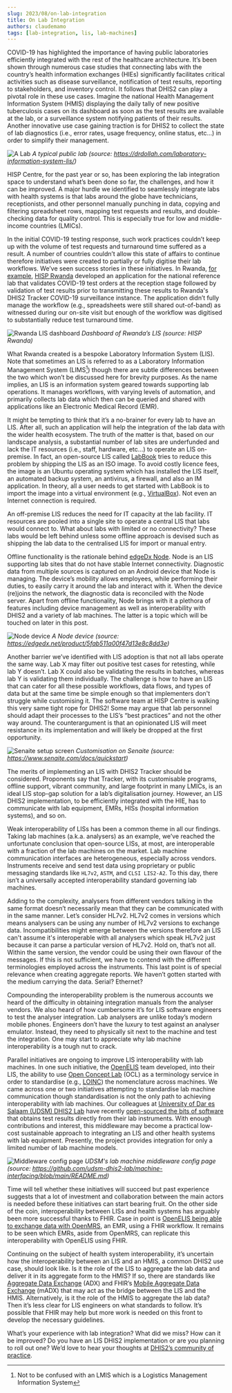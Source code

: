 ```yaml
---
slug: 2023/08/on-lab-integration
title: On Lab Integration
authors: claudemamo
tags: [lab-integration, lis, lab-machines]
---
```


COVID-19 has highlighted the importance of having public laboratories efficiently integrated with the rest of the healthcare architecture. It’s been shown through numerous case studies that connecting labs with the country’s health information exchanges (HIEs) significantly facilitates critical activities such as disease surveillance, notification of test results, reporting to stakeholders, and inventory control. It follows that DHIS2 can play a pivotal role in these use cases. Imagine the national Health Management Information System (HMIS) displaying the daily tally of new positive tuberculosis cases on its dashboard as soon as the test results are available at the lab, or a surveillance system notifying patients of their results. Another innovative use case gaining traction is for DHIS2 to collect the state of lab diagnostics (i.e., error rates, usage frequency, online status, etc…) in order to simplify their management.
<!-- truncate -->
![A Lab](./lab-flow1.jpg)
_A typical public lab (source: https://drdollah.com/laboratory-information-system-lis/)_

HISP Centre, for the past year or so, has been exploring the lab integration space to understand what’s been done so far, the challenges, and how it can be improved. A major hurdle we identified to seamlessly integrate labs with health systems is that labs around the globe have technicians, receptionists, and other personnel manually punching in data, copying and filtering spreadsheet rows, mapping test requests and results, and double-checking data for quality control. This is especially true for low and middle-income countries (LMICs). 

In the initial COVID-19 testing response, such work practices couldn’t keep up with the volume of test requests and turnaround time suffered as a result. A number of countries couldn’t allow this state of affairs to continue therefore initiatives were created to partially or fully digitise their lab workflows. We’ve seen success stories in these initiatives. In Rwanda, [for example](https://dhis2.org/rwanda-covid-lab-integration/), [HISP Rwanda](https://hisprwanda.org/) developed an application for the national reference lab that validates COVID-19 test orders at the reception stage followed by validation of test results prior to transmitting these results to Rwanda's DHIS2 Tracker COVID-19 surveillance instance. The application didn’t fully manage the workflow (e.g., spreadsheets were still shared out-of-band) as witnessed during our on-site visit but enough of the workflow was digitised to substantially reduce test turnaround time.

![Rwanda LIS dashboard](./rwanda-lis-dashboard.png)
_Dashboard of Rwanda’s LIS (source: HISP Rwanda)_

What Rwanda created is a bespoke Laboratory Information System (LIS). Note that sometimes an LIS is referred to as a Laboratory Information Management System (LIMS[^1]) though there are subtle differences between the two which won’t be discussed here for brevity purposes. As the name implies, an LIS is an information system geared towards supporting lab operations. It manages workflows, with varying levels of automation, and primarily collects lab data which then can be queried and shared with applications like an Electronic Medical Record (EMR). 

It might be tempting to think that it’s a no-brainer for every lab to have an LIS. After all, such an application will help the integration of the lab data with the wider health ecosystem. The truth of the matter is that, based on our landscape analysis, a substantial number of  lab sites are underfunded and lack the IT resources (i.e., staff, hardware, etc…) to operate an LIS on-premise. In fact, an open-source LIS called [LabBook](https://www.lab-book.org/en/) tries to reduce this problem by shipping the LIS as an ISO image. To avoid costly licence fees, the image is an Ubuntu operating system which has installed the LIS itself, an automated backup system, an antivirus, a firewall, and also an IM application. In theory, all a user needs to get started with LabBook is to import the image into a virtual environment (e.g., [VirtualBox](https://www.virtualbox.org/)). Not even an Internet connection is required.

An off-premise LIS reduces the need for IT capacity at the lab facility. IT resources are pooled into a single site to operate a central LIS that labs would connect to. What about labs with limited or no connectivity? These labs would be left behind unless some offline approach is devised such as shipping the lab data to the centralised LIS for import or manual entry. 

Offline functionality is the rationale behind [edgeDx Node](https://edgedx.net/). Node is an LIS supporting lab sites that do not have stable Internet connectivity. Diagnostic data from multiple sources is captured on an Android device that Node is managing. The device’s mobility allows employees, while performing their duties, to easily carry it around the lab and interact with it. When the device (re)joins the network, the diagnostic data is reconciled with the Node server. Apart from offline functionality, Node brings with it a plethora of features including device management as well as interoperability with DHIS2 and a variety of lab machines. The latter is a topic which will be touched on later in this post.

![Node device](./node-device.png)
_A Node device (source: https://edgedx.net/product/5fab511a00f47d13e8c8dd3e)_

Another barrier we’ve identified with LIS adoption is that not all labs operate the same way. Lab X may filter out positive test cases for retesting, while lab Y doesn’t. Lab X could also be validating the results in batches, whereas lab Y is validating them individually. The challenge is how to have an LIS that can cater for all these possible workflows, data flows, and types of data but at the same time be simple enough so that implementers don't struggle while customising it. The software team at HISP Centre is walking this very same tight rope for DHIS2! Some may argue that lab personnel should adapt their processes to the LIS’s “best practices” and not the other way around. The counterargument is that an opinionated LIS will meet resistance in its implementation and will likely be dropped at the first opportunity.

![Senaite setup screen](./senaite-setup-screen.png)
_Customisation on Senaite (source: https://www.senaite.com/docs/quickstart)_

The merits of implementing an LIS with DHIS2 Tracker should be considered. Proponents say that Tracker, with its customisable programs, offline support, vibrant community, and large footprint in many LMICs, is an ideal LIS stop-gap solution for a lab’s digitalisation journey. However, an LIS DHIS2 implementation, to be efficiently integrated with the HIE, has to communicate with lab equipment, EMRs, HISs (hospital information systems), and so on. 

Weak interoperability of LISs has been a common theme in all our findings. Taking lab machines (a.k.a. analysers) as an example, we’ve reached the unfortunate conclusion that open-source LISs, at most, are interoperable with a fraction of the lab machines on the market. Lab machine communication interfaces are heterogeneous, especially across vendors. Instruments receive and send test data using proprietary or public messaging standards like `HL7v2`, `ASTM`, and `CLSI LIS2-A2`. To this day, there isn’t a universally accepted interoperability standard governing lab machines. 

Adding to the complexity, analysers from different vendors talking in the same format doesn’t necessarily mean that they can be communicated with in the same manner. Let’s consider HL7v2. HL7v2 comes in versions which means analysers can be using any number of HL7v2 versions to exchange data. Incompatibilities might emerge between the versions therefore an LIS can't assume it's interoperable with all analysers which speak HL7v2 just because it can parse a particular version of HL7v2. Hold on, that’s not all. Within the same version, the vendor could be using their own flavour of the messages. If this is not sufficient, we have to contend with the different terminologies employed across the instruments. This last point is of special relevance when creating aggregate reports. We haven’t gotten started with the medium carrying the data. Serial? Ethernet?

Compounding the interoperability problem is the numerous accounts we heard of the difficulty in obtaining integration manuals from the analyser vendors. We also heard of how cumbersome it’s for LIS software engineers to test the analyser integration. Lab analysers are unlike today’s modern mobile phones. Engineers don’t have the luxury to test against an analyser emulator. Instead, they need to physically sit next to the machine and test the integration. One may start to appreciate why lab machine interoperability is a tough nut to crack.

Parallel initiatives are ongoing to improve LIS interoperability with lab machines. In one such initiative, the [OpenELIS](https://openelis-global.org/) team developed, into their LIS, the ability to use [Open Concept Lab](https://openconceptlab.org/) (OCL) as a terminology service in order to standardise (e.g., [LOINC](https://openconceptlab.org/)) the nomenclature across machines. We came across one or two initiatives attempting to standardise lab machine communication though standardisation is not the only path to achieving interoperability with lab machines. Our colleagues at [University of Dar es Salaam (UDSM) DHIS2 Lab](https://dhis2.udsm.ac.tz) have recently [open-sourced the bits of software](https://github.com/udsm-dhis2-lab/machine-interfacing) that obtains test results directly from their lab instruments. With enough contributions and interest, this middleware may become a practical low-cost sustainable approach to integrating an LIS and other health systems with lab equipment. Presently, the project provides integration for only a limited number of lab machine models.

![Middleware config page](./machine.png)
_UDSM's lab machine middleware config page (source: https://github.com/udsm-dhis2-lab/machine-interfacing/blob/main/README.md)_

Time will tell whether these initiatives will succeed but past experience suggests that a lot of investment and collaboration between the main actors is needed before these initiatives can start bearing fruit. On the other side of the coin, interoperability between LISs and health systems has arguably been more successful thanks to FHIR. Case in point is [OpenELIS being able to exchange data with OpenMRS](https://digitalsquare.org/blog/2020/6/24/fhir-based-interoperability-solution-for-openelis-and-openmrs), an EMR, using a FHIR workflow. It remains to be seen which EMRs, aside from OpenMRS, can replicate this interoperability with OpenELIS using FHIR. 

Continuing on the subject of health system interoperability, it’s uncertain how the interoperability between an LIS and an HMIS, a common DHIS2 use case, should look like. Is it the role of the LIS to aggregate the lab data and deliver it in its aggregate form to the HMIS? If so, there are standards like [Aggregate Data Exchange](https://wiki.ihe.net/index.php/Aggregate_Data_Exchange) (ADX) and FHIR’s [Mobile Aggregate Data Exchange](https://wiki.ihe.net/index.php/Mobile_Aggregate_Data_Exchange_(mADX)) (mADX) that may act as the bridge between the LIS and the HMIS. Alternatively, is it the role of the HMIS to aggregate the lab data? Then it’s less clear for LIS engineers on what standards to follow. It’s possible that FHIR may help but more work is needed on this front to develop the necessary guidelines.

What’s your experience with lab integration? What did we miss? How can it be improved? Do you have an LIS DHIS2 implementation or are you planning to roll out one? We’d love to hear your thoughts at [DHIS2’s community of practice](https://community.dhis2.org/).


[^1]: Not to be confused with an LMIS which is a Logistics Management Information System

